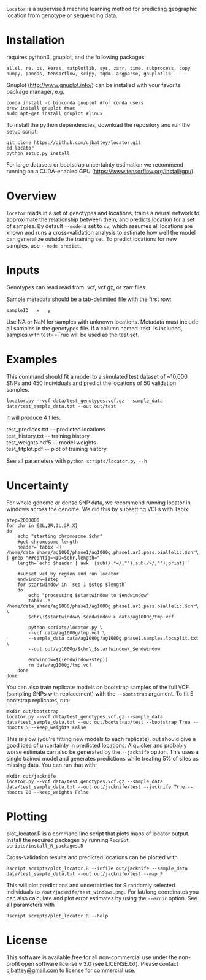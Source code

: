 `Locator` is a supervised machine learning method for predicting geographic location from
genotype or sequencing data. 

# Installation 

requires python3, gnuplot, and the following packages:
```
allel, re, os, keras, matplotlib, sys, zarr, time, subprocess, copy
numpy, pandas, tensorflow, scipy, tqdm, argparse, gnuplotlib
```

Gnuplot (http://www.gnuplot.info/) can be installed with your favorite package manager, e.g. 
```
conda install -c bioconda gnuplot #for conda users
brew install gnuplot #mac 
sudo apt-get install gnuplot #linux
```

To install the python dependencies, download the repository and run the setup script: 
```
git clone https://github.com/cjbattey/locator.git
cd locator
python setup.py install
```
 
For large datasets or bootstrap uncertainty estimation we recommend 
running on a CUDA-enabled GPU (https://www.tensorflow.org/install/gpu).

# Overview
`locator` reads in a set of genotypes and locations, trains a neural network to approximate the relationship between them, and predicts location for a set of samples. By default `--mode` is set to `cv`, which assumes all locations are known and runs a cross-validation analysis to estimate how well the model can generalize outside the training set. To predict locations for new samples, use `--mode predict`. 

# Inputs
Genotypes can read read from .vcf, vcf.gz, or zarr files.  

Sample metadata should be a tab-delimited file with the first row:  

`sampleID	x	y`

Use NA or NaN for samples with unknown locations. Metadata must include all samples in the genotypes file. 
If a column named 'test' is included, samples with test==True will be used as the test set. 


# Examples

This command should fit a model to a simulated test dataset of 
~10,000 SNPs and 450 individuals and predict the locations of 50 validation samples. 

```
locator.py --vcf data/test_genotypes.vcf.gz --sample_data data/test_sample_data.txt --out out/test
```

It will produce 4 files: 

test_predlocs.txt -- predicted locations  
test_history.txt -- training history  
test_weights.hdf5 -- model weights   
test_fitplot.pdf -- plot of training history   

See all parameters with `python scripts/locator.py --h`

# Uncertainty
For whole genome or dense SNP data, we recommend running locator in windows across the genome. 
We did this by subsetting VCFs with Tabix:

```
step=2000000
for chr in {2L,2R,3L,3R,X}
do
	echo "starting chromosome $chr"
	#get chromosome length
	header=`tabix -H /home/data_share/ag1000/phase1/ag1000g.phase1.ar3.pass.biallelic.$chr\.vcf.gz | grep "##contig=<ID=$chr,length="`
	length=`echo $header | awk '{sub(/.*=/,"");sub(/>/,"");print}'` 
	
	#subset vcf by region and run locator
	endwindow=$step
	for startwindow in `seq 1 $step $length`
	do 
		echo "processing $startwindow to $endwindow"
		tabix -h /home/data_share/ag1000/phase1/ag1000g.phase1.ar3.pass.biallelic.$chr\.vcf.gz \
		$chr\:$startwindow\-$endwindow > data/ag1000g/tmp.vcf
		
		python scripts/locator.py \
		--vcf data/ag1000g/tmp.vcf \
		--sample_data data/ag1000g/ag1000g.phase1.samples.locsplit.txt \
		--out out/ag1000g/$chr\_$startwindow\_$endwindow
		
		endwindow=$((endwindow+step))
		rm data/ag1000g/tmp.vcf
	done
done
```

You can also train replicate models on bootstrap samples of the full VCF (sampling SNPs with replacement) with the 
`--bootstrap` argument. To fit 5 bootstrap replicates, run:
```
mkdir out/bootstrap
locator.py --vcf data/test_genotypes.vcf.gz --sample_data data/test_sample_data.txt --out out/bootstrap/test --bootstrap True --nboots 5 --keep_weights False
```
This is slow (you're fitting new models to each replicate), but should give a good idea of uncertainty in predicted locations. A quicker and probably worse estimate can also be generated by the `--jacknife` option. This uses a single trained model and generates predictions while treating 5% of sites as missing data. You can run that with:

```
mkdir out/jacknife
locator.py --vcf data/test_genotypes.vcf.gz --sample_data data/test_sample_data.txt --out out/jacknife/test --jacknife True --nboots 20 --keep_weights False
```

# Plotting
plot_locator.R is a command line script that plots maps of locator output. Install the required packages by running 
```Rscript scripts/install_R_packages.R```

Cross-validation results and predicted locations can be plotted with 
```
Rscript scripts/plot_locator.R --infile out/jacknife --sample_data data/test_sample_data.txt --out out/jacknife/test --map F

```
This will plot predictions and uncertainties for 9 randomly selected individuals to `/out/jacknife/test_windows.png.` For lat/long coordinates you can also calculate and plot error estimates by using the `--error` option. See all parameters with 
```
Rscript scripts/plot_locator.R --help
```


# License

This software is available free for all non-commercial use under the non-profit open software license v 3.0 (see LICENSE.txt). Please contact cjbattey@gmail.com to license for commercial use.






